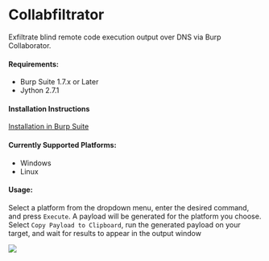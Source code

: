 # Collabfiltrator
Exfiltrate blind remote code execution output over DNS via Burp Collaborator.

#### Requirements:
- Burp Suite 1.7.x or Later
- Jython 2.7.1

#### Installation Instructions
[Installation in Burp Suite](https://github.com/0xC01DF00D/Collabfiltrator/wiki/Installation-in-Burp-Suite)

#### Currently Supported Platforms:

- Windows
- Linux

#### Usage:

Select a platform from the dropdown menu, enter the desired command, and press `Execute`. A payload will be generated for the platform you choose. Select `Copy Payload to Clipboard`, run the generated payload on your target, and wait for results to appear in the output window

<img src="https://i.imgur.com/QTXupaP.png">
